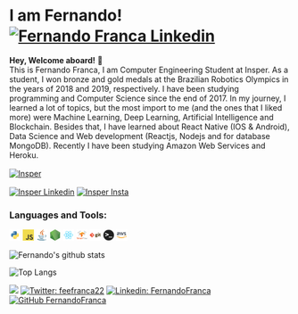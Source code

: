 # I am Fernando! [<img align="center" alt="Fernando Franca Linkedin" width="22px" src="https://cdn.jsdelivr.net/npm/simple-icons@v3/icons/linkedin.svg" />][fernando-linkedin]

**Hey, Welcome aboard!** :rocket: <br> This is Fernando Franca, I am Computer Engineering Student at Insper. As a student, I won bronze and gold medals at the Brazilian Robotics Olympics in the years of 2018 and 2019, respectively. I have been studying programming and Computer Science since the end of 2017. In my journey, I learned a lot of topics, but the most import to me (and the ones that I liked more) were Machine Learning, Deep Learning, Artificial Intelligence and Blockchain. Besides that, I have learned about React Native (IOS & Android), Data Science and Web development (Reactjs, Nodejs and for database MongoDB). Recently I have been studying Amazon Web Services and Heroku.

[<img align="center" alt="Insper" width="200px" src="https://www.insper.edu.br/wp-content/themes/insper/dist/image/logo.png" />][insper-website]

[<img align="center" alt="Insper Linkedin" width="22px" src="https://cdn.jsdelivr.net/npm/simple-icons@v3/icons/linkedin.svg" />][insper-linkedin]
[<img align="center" alt="Insper Insta" width="22px" src="https://cdn.jsdelivr.net/npm/simple-icons@v3/icons/instagram.svg" />][insper-insta]

### Languages and Tools:

<code><img height="20" src="https://raw.githubusercontent.com/github/explore/80688e429a7d4ef2fca1e82350fe8e3517d3494d/topics/python/python.png"></code>
<code><img height="20" src="https://raw.githubusercontent.com/github/explore/80688e429a7d4ef2fca1e82350fe8e3517d3494d/topics/javascript/javascript.png"></code>
<code><img height="20" src="https://raw.githubusercontent.com/github/explore/80688e429a7d4ef2fca1e82350fe8e3517d3494d/topics/java/java.png"></code>
<code><img height="20" src="https://raw.githubusercontent.com/github/explore/80688e429a7d4ef2fca1e82350fe8e3517d3494d/topics/nodejs/nodejs.png"></code>
<code><img height="20" src="https://raw.githubusercontent.com/github/explore/80688e429a7d4ef2fca1e82350fe8e3517d3494d/topics/react/react.png"></code>
<code><img height="20" src="https://raw.githubusercontent.com/github/explore/80688e429a7d4ef2fca1e82350fe8e3517d3494d/topics/tensorflow/tensorflow.png"></code>
<code><img height="20" src="https://raw.githubusercontent.com/github/explore/80688e429a7d4ef2fca1e82350fe8e3517d3494d/topics/git/git.png"></code>
<code><img height="20" src="https://raw.githubusercontent.com/github/explore/80688e429a7d4ef2fca1e82350fe8e3517d3494d/topics/terminal/terminal.png"></code>
<code><img height="20" src="https://raw.githubusercontent.com/github/explore/80688e429a7d4ef2fca1e82350fe8e3517d3494d/topics/aws/aws.png"></code>


![Fernando's github stats](https://github-readme-stats.vercel.app/api/?username=Kcpf&show_icons=true)

![Top Langs](https://github-readme-stats.vercel.app/api/top-langs/?username=Kcpf&langs_count=8)

![](https://komarev.com/ghpvc/?username=Kcpf&color=blue&label=Profile+Views)
[![Twitter: feefranca22](https://img.shields.io/twitter/follow/feefranca22?style=social)](https://twitter.com/feefranca22)
[![Linkedin: FernandoFranca](https://img.shields.io/badge/-FernandoFranca-blue?style=flat-square&logo=Linkedin&logoColor=white&link=https://www.linkedin.com/in/fernandopmgfranca)](https://www.linkedin.com/in/fernandopmgfranca)
[![GitHub FernandoFranca](https://img.shields.io/github/followers/Kcpf?label=follow&style=social)](https://github.com/Kcpf)

[insper-website]: https://www.insper.edu.br
[insper-insta]: https://www.instagram.com/insperedu/
[insper-linkedin]: https://www.linkedin.com/school/insper-edu/

[fernando-linkedin]: https://www.linkedin.com/in/fernandopmgfranca

<!--
**Kcpf/Kcpf** is a ✨ _special_ ✨ repository because its `README.md` (this file) appears on your GitHub profile.

Here are some ideas to get you started:

- 🔭 I’m currently working on ...
- 🌱 I’m currently learning ...
- 👯 I’m looking to collaborate on ...
- 🤔 I’m looking for help with ...
- 💬 Ask me about ...
- 📫 How to reach me: ...
- 😄 Pronouns: ...
- ⚡ Fun fact: ...
-->
